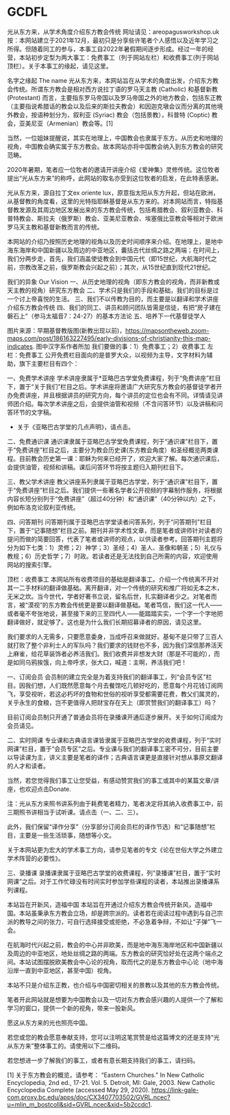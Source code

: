 # GCDFL
 光从东方来，从学术角度介绍东方教会传统
 网址请见：areopagusworkshop.uk
 按：本网站建立于2021年12月，最初只是分享些许笔者个人感悟以及近年学习之所得。但随着同工的参与，本事工自2022年暑假期间逐步形成。经过一年的经营，本站初步定型为两大事工：免费事工（列于网站左栏）和收费事工(列于网站顶栏）。关于本事工的缘起，请见这里。

名字之缘起 The name
光从东方来，本网站旨在从学术的角度出发，介绍东方教会传统。所谓东方教会是相对西方说拉丁语的罗马天主教 (Catholic) 和基督新教 (Protestant) 而言，主要指东罗马帝国以及罗马帝国之外的地方教会，包括东正教（主要指说希腊话的教会以及后来的斯拉夫教会）和因迦克墩会议而分离的其他境外教会，按语种划分为，叙利亚 (Syriac) 教会（包括景教），科普特 (Coptic) 教会，亚美尼亚（Armenian）教会等。[1]

当然，一位姐妹提醒说，其实在地理上，中国教会也隶属于东方。从历史和地理的视角，中国教会确实属于东方教会。故本网站亦将中国教会纳入到东方教会的研究范畴。

2020年暑期，笔者应一位牧者的邀请开讲座介绍《爱神集》灵修传统。这位牧者提出“光从东方来”的称呼，此网站的取名亦受到这位牧者的启发，在此特表感谢。

光从东方来，源自拉丁文ex oriente lux，原意指太阳从东方升起，但站在欧洲，从基督教的角度看，这里的光特指耶稣基督是从东方来的。对本网站而言，特指基督教发源及其周边地区发展出来的东方教会传统，包括希腊教会、叙利亚教会、科普特教会、斯拉夫（俄罗斯）教会、亚美尼亚教会、埃塞俄比亚教会等相对于欧洲罗马天主教和基督新教而言的传统。

本网站的介绍乃按照历史地理的视角以及历史时间顺序来介绍。在地理上，是地中海东海岸和中国新疆以及周边的中亚地区，囊括古代丝绸之路之两端；在时间上，我们分两步走，首先，我们涵盖使徒教会到中国元代（即15世纪，大航海时代之前，宗教改革之前，俄罗斯教会兴起之前）；其次，从15世纪直到现代21世纪。

我们的异象 Our Vision
一、从历史地理的视角（即东方教会的视角，而非新教或天主教的视角）研究东方教会
二、学术只是我们的手段和基础，我们的目标是过一个讨上帝喜悦的生活。
三、我们不以传教为目的，而主要是以翻译和学术讲座介绍东方教会传统
四、我们的同工、讲员和顾问团队皆需是信徒，有把“房子建在磐石上”（参马太福音7：24-27）的基本方法论
五、培养下一代基督徒学人

图片来源：早期基督教版图(新教出现以前)，https://mapsontheweb.zoom-maps.com/post/186163227495/early-divisions-of-christianity-this-map-indicates. 图中汉字系作者所加
我们要做的事：1）免费事工；2）收费事工
左栏：免费事工
公开免费栏目面向的是普罗大众，以视频为主导，文字材料为辅助，旗下主要栏目有四个：

一、免费学术讲座
学术讲座隶属于*亚略巴古学堂免费课程，列于“免费讲座”栏目下，置于“关于我们”栏目之后。学术讲座将邀请广大研究东方教会的基督徒学者开办免费讲座，并且根据讲员的研究方向，每个讲员的定位也会有不同。详情请见讲师团介绍。每次学术讲座之后，会提供油管和视频（不含问答环节）以及讲稿和问答环节的文字稿。

* 关于《亚略巴古学堂的几点声明》，请点击。

二、免费通识课
通识课隶属于亚略巴古学堂免费课程，列于“通识课”栏目下，置于“免费讲座”栏目之后，主要分为教会历史课(东方教会角度）和圣经概览两类课程。目前教会历史第一课：耶稣为何来已经开了，欢迎大家了解。每次通识课后，会提供油管，视频和讲稿。课后问答环节将按主题归入期刊栏目下。

三、教父学术讲座
教父讲座系列隶属于亚略巴古学堂，列于“通识课”栏目下，置于“免费讲座”栏目之后。我们提供一些著名学者公开视频的字幕制作服务，将根据内容长短分别列于“免费讲座”（超过40分钟）和“通识课”（40分钟以内）之下，例如布洛克论叙利亚传统。

四、问答期刊
问答期刊属于亚略巴古学堂读者问答系列，列于“问答期刊”栏目下，置于“记事随想”栏目之前。期刊并非学术性文章，而是笔者或讲师针对读者的提问而做的简要回答，代表了笔者或讲师的观点，以供读者参考。回答期刊主题将分为如下七类：1）灵修；2）神学；3）圣经；4）圣人、圣像和朝圣；5）礼仪与教规；6）历史哲学；7）时政。若读者还是无法找到自己所需的内容，欢迎使用网站的搜索引擎。

顶栏：收费事工
本网站所有收费项目的基础是翻译事工。介绍一个传统离不开对其一二手材料的翻译做基础。离开翻译，对一个传统的研究和推广将如无本之木，无米之炊。当今世代，学者好著书立说，留名后世，扎实翻译者少之。对笔者而言，被“漠视”的东方教会传统更是要以翻译做基础。笔者笃信，我们这一代人——或者毫不夸张地说，甚至接下来的三至四代人——能踏踏实实，一个字一个字地把翻译做好，就足够了。这也是为什么我们长期招募译者的原因，请见这里。

我们要求的人无需多，只要愿意委身，当成呼召来做就好。基甸不是只带了三百人就打败了整个非利士人的军队吗？我们要求的钱财也不多，因为我们深信那养活天上麻雀，给花草装饰者必养活我们。我们收费并非想发大财（那是不可能的），而是如同乌鸦挨饿，向上帝呼求，张大口，喊道：主啊，养活我们吧！

一、订阅会员
会员制的建立完全是为着支持我们的翻译事工，列“会员专区”栏目。因我们想，人们既然愿意每个月去餐馆吃几顿好吃的，愿意每个月花钱订阅网飞，享受视听，若这必朽坏的食物和世俗的视听享受都需要花费，教父们属灵的，关乎永生的食粮，岂不更值得人把财宝存在天上（即赏赞我们的翻译事工）吗？

目前订阅会员制只开通了普通会员将在录播课开通后逐步展开。关于如何订阅成为会员请见。

二、实时网课
专业课和古典语言课皆隶属于亚略巴古学堂的收费课程，列于“实时网课”栏目，置于“会员专区”之后。专业课与我们的翻译事工密不可分，目前主要以导读课为主，讲义主要是笔者的译作；古典语言课更是直接针对想从事原文翻译的人才和读者。

当然，若您觉得我们事工让您受益，有感动赞赏我们的事工或其中的某篇文章/讲座，也欢迎点击Donate.

注：光从东方来照书讲系列由于耗费笔者精力，笔者决定将其纳入收费事工中，前三期照书讲相当于试听课。请点击（一、二、三）。

此外，我们保留“译作分享”（分享部分订阅会员栏的译作节选）和“记事随想”栏目，主要是一些生活琐事，随想等小文。

关于本网站更为宏大的学术事工方向，请参见笔者的专文《论在世俗大学之外建立学术阵营的必要性》。

三、录播课
录播课隶属于亚略巴古学堂的收费课程，列“录播课”栏目，置于“实时网课”之后。对于工作忙碌没有时间实时参加学些课程的读者，本站推出录播课系列课程。

本站旨在开新风，造福中国
本站旨在开通过介绍东方教会传统开新风，造福中国。本站虽秉承东方教会立场，却是跨宗派的。读者若在阅读过程中遇到与自己宗派的教导之间的张力，可自行选择接受或拒绝，不必急着争辩，不如让“子弹”飞一会。

在航海时代兴起之前，教会的中心并非欧美，而是地中海东海岸地区和中国新疆以及周边的中亚地区，地处丝绸之路的两端。东方教会的研究恰好处在这两个端点之间。本站试图摆脱欧美教会中心论的视角，取而代之的是东方教会中心论（地中海沿岸一直到中亚地区，甚至中国）视角。

本站不只是介绍东正教，也介绍与中国密切相关的景教以及其他的东方教会传统。

笔者开此网站就是想要为中国教会以及一切对东方教会感兴趣的人提供一个了解和学习的窗口，提供一个新的视角，带来一股新风。

愿这从东方来的光也照亮中国。

若您或您的教会愿意奉献支持，您可以注明这笔赏赞是给这篇博文的还是支持“光从东方来”整体事工的。请使用以下二维码。


若您想进一步了解我们的事工，或者有意长期支持我们的事工，请扫码。


[1] 关于东方教会的概览，请参考： “Eastern Churches.” In New Catholic Encyclopedia, 2nd ed., 17-21. Vol. 5. Detroit, MI: Gale, 2003. New Catholic Encyclopedia Complete (accessed May 29, 2020). https://link-gale-com.proxy.bc.edu/apps/doc/CX3407703502/GVRL.ncec?u=mlin_m_bostcoll&sid=GVRL.ncec&xid=5b2ccdc1.
 
 
